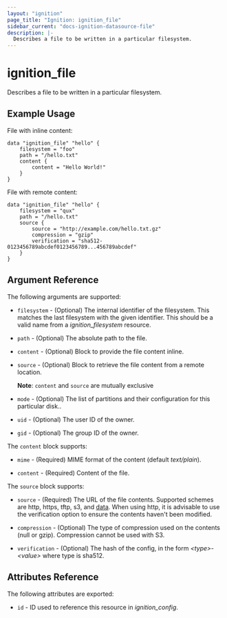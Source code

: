 ```yaml
---
layout: "ignition"
page_title: "Ignition: ignition_file"
sidebar_current: "docs-ignition-datasource-file"
description: |-
  Describes a file to be written in a particular filesystem.
---
```


# ignition\_file

Describes a file to be written in a particular filesystem.

## Example Usage

File with inline content:

```hcl
data "ignition_file" "hello" {
	filesystem = "foo"
	path = "/hello.txt"
	content {
		content = "Hello World!"
	}
}
```

File with remote content:

```hcl
data "ignition_file" "hello" {
	filesystem = "qux"
	path = "/hello.txt"
	source {
		source = "http://example.com/hello.txt.gz"
		compression = "gzip"
		verification = "sha512-0123456789abcdef0123456789...456789abcdef"
	}
}
```

## Argument Reference

The following arguments are supported:

* `filesystem` - (Optional) The internal identifier of the filesystem. This matches the last filesystem with the given identifier. This should be a valid name from a _ignition\_filesystem_ resource.

* `path` - (Optional) The absolute path to the file.

* `content` - (Optional) Block to provide the file content inline.

* `source` - (Optional) Block to retrieve the file content from a remote location.

	__Note__: `content` and `source` are mutually exclusive

* `mode` - (Optional) The list of partitions and their configuration for
this particular disk..

* `uid` - (Optional) The user ID of the owner.

* `gid` - (Optional) The group ID of the owner.

The `content` block supports:

* `mime` - (Required) MIME format of the content (default _text/plain_).

* `content` - (Required) Content of the file.

The `source` block supports:

* `source` - (Required) The URL of the file contents. Supported schemes are http, https, tftp, s3, and [data][rfc2397]. When using http, it is advisable to use the verification option to ensure the contents haven't been modified.

* `compression` - (Optional) The type of compression used on the contents (null or gzip). Compression cannot be used with S3.

* `verification` - (Optional) The hash of the config, in the form _\<type\>-\<value\>_ where type is sha512.

## Attributes Reference

The following attributes are exported:

* `id` - ID used to reference this resource in _ignition_config_.

[rfc2397]: https://tools.ietf.org/html/rfc2397
